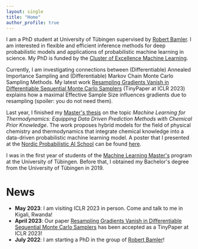 ```yaml
---
layout: single
title: "Home"
author_profile: true
---
```


I am a PhD student at University of Tübingen supervised by [Robert Bamler](https://robamler.github.io). 
I am interested in flexible and efficient inference methods for deep probabilistic models and applications of probabilistic machine learning in science.
My PhD is funded by the [Cluster of Excellence Machine Learning](https://uni-tuebingen.de/en/research/core-research/cluster-of-excellence-machine-learning/home/).

Currently, I am investigating connections between (Differentiable) Annealed Importance Sampling and (Differentiable) Markov Chain Monte Carlo Sampling Methods. 
My latest work [Resampling Gradients Vanish in Differentiable Sequential Monte Carlo Samplers](https://openreview.net/forum?id=kBkou5ucR_d) (TinyPaper at ICLR 2023) explains how a maximal Effective Sample Size influences gradients due to resampling (spoiler: you do not need them).

Last year, I finished my [Master's thesis](https://nc.mlcloud.uni-tuebingen.de/index.php/s/zmMGsi3jMP68pkc) on the topic *Machine Learning for Thermodynamics: Equipping Data Driven Prediction Methods with Chemical Prior Knowledge*.
The work proposes hybrid models for the field of physical chemistry and thermodynamics that integrate chemical knowledge into a data-driven probabilistic machine learning model.
A poster that I presented at the [Nordic Probabilistic AI School](https://probabilistic.ai) can be found [here](https://nc.mlcloud.uni-tuebingen.de/index.php/s/6twDbp6Kdtazctn).

I was in the first year of students of the [Machine Learning Master's](https://uni-tuebingen.de/en/study/finding-a-course/degree-programs-available/detail/course/machine-learning-master/) program at the University of Tübingen. Before that, I obtained my Bachelor's degree from the University of Tübingen in 2019.

 
# News

- **May 2023**: I am visiting ICLR 2023 in person. Come and talk to me in Kigali, Rwanda!
- **April 2023**: Our paper [Resampling Gradients Vanish in Differentiable Sequential Monte Carlo Samplers](https://openreview.net/forum?id=kBkou5ucR_d) has been accepted as a TinyPaper at ICLR 2023!
- **July 2022**: I am starting a PhD in the group of [Robert Bamler](https://robamler.github.io)!